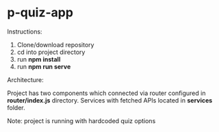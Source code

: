 # p-quiz-app

Instructions: 

1. Clone/download repository
2. cd into project directory
3. run **npm install**
4. run **npm run serve**


Architecture:

Project has two components which connected via router configured in **router/index.js** directory. Services with fetched APIs located in **services** folder.


Note: project is running with hardcoded quiz options
